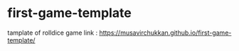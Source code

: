 # first-game-template
tamplate of rolldice game
link : https://musavirchukkan.github.io/first-game-template/

